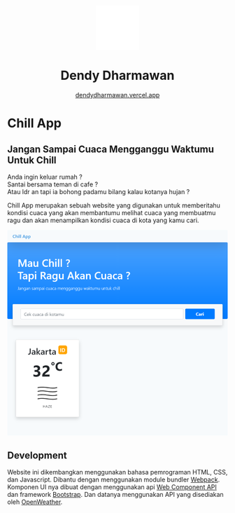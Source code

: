 <div align="center">
  <img alt="Logo" src="./dendy logo-white.png" width="100" />
</div>
<h1 align="center">
  Dendy Dharmawan
</h1>
<p align="center">
  <a href="https://dendydharmawan.vercel.app/" target="_blank">dendydharmawan.vercel.app</a>
</p>

# Chill App
## Jangan Sampai Cuaca Mengganggu Waktumu Untuk Chill

Anda ingin keluar rumah ? <br>
Santai bersama teman di cafe ? <br>
Atau ldr an tapi ia bohong padamu bilang kalau kotanya hujan ? <br>

Chill App merupakan sebuah website yang digunakan untuk memberitahu kondisi cuaca yang akan membantumu melihat cuaca yang membuatmu ragu dan akan menampilkan kondisi cuaca di kota yang kamu cari.

[![Chill App - Jangan Sampai Cuaca Mengganggu Waktumu Untuk Chill](/chillapp.netlify.app_.png "Chill App screen shoot")](https://chillapp.netlify.app/)

## Development
Website ini dikembangkan menggunakan bahasa pemrograman HTML, CSS, dan Javascript. Dibantu dengan menggunakan module bundler [Webpack](https://webpack.js.org/). Komponen UI nya dibuat dengan menggunakan api [Web Component API](https://developer.mozilla.org/en-US/docs/Web/Web_Components) dan framework [Bootstrap](https://getbootstrap.com/). Dan datanya menggunakan API yang disediakan oleh [OpenWeather](https://openweathermap.org/).
